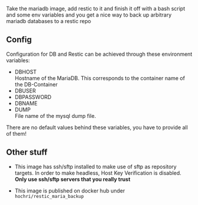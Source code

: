 Take the mariadb image, add restic to it and finish it off with a bash script and some env variables and you get a nice way to back up arbitrary mariadb databases to a restic repo

## Config

Configuration for DB and Restic can be achieved through these environment variables:

- DBHOST  
Hostname of the MariaDB. This corresponds to the container name of the DB-Container
- DBUSER
- DBPASSWORD
- DBNAME
- DUMP  
File name of the mysql dump file. 

There are no default values behind these variables, you have to provide all  of them!

## Other stuff

- This image has ssh/sftp installed to make use of sftp as repository targets. In order to make headless, Host Key Verification is disabled. **Only use ssh/sftp servers that you really trust**

- This image is published on docker hub under `hochri/restic_maria_backup`